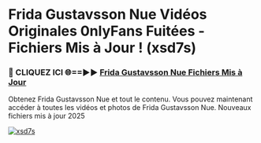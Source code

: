 # Frida Gustavsson Nue Vidéos Originales 0nlyFans Fuitées - Fichiers Mis à Jour ! (xsd7s)

<h3>🔴 CLIQUEZ ICI 🌐==►► <a href="https://tinyurl.com/2pmr4ezf" rel="nofollow">Frida Gustavsson Nue Fichiers Mis à Jour</a></h3>

Obtenez Frida Gustavsson Nue et tout le contenu. Vous pouvez maintenant accéder à toutes les vidéos et photos de Frida Gustavsson Nue. Nouveaux fichiers mis à jour 2025

[![xsd7s](https://i.imgur.com/6SNvagu.gif)](https://tinyurl.com/2pmr4ezf)
